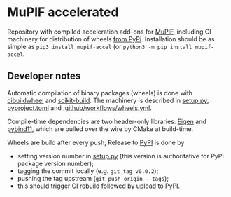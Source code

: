 # MuPIF accelerated

Repository with compiled acceleration add-ons for [MuPIF](https://github.com/mupif/mupif), including CI machinery for distribution of wheels [from PyPi](https://pypi.org/project/mupif-accel/). Installation should be as simple as ``pip3 install mupif-accel`` (or ``python3 -m pip install mupif-accel``.

## Developer notes

Automatic compilation of binary packages (wheels) is done with [cibuildwheel](https://github.com/pypa/cibuildwheel) and [scikit-build](https://github.com/scikit-build/scikit-build). The machinery is described in [setup.py](setup.py), [pyproject.toml](pyproject.toml) and [.github/workflows/wheels.yml](.github/workflows/wheels.yml).

Compile-time dependencies are two header-only libraries: [Eigen](https://eigen.tuxfamily.org) and [pybind11](https://github.com/pybind/pybind11), which are pulled over the wire by CMake at build-time.

Wheels are build after every push, Release to [PyPI](https://pypi.org) is done by

* setting version number in [setup.py](setup.py) (this version is authoritative for PyPI package version number);
* tagging the commit locally (e.g. ``git tag v0.0.2``);
* pushing the tag upstream (``git push origin --tags``);
* this should trigger CI rebuild followed by upload to PyPI.
